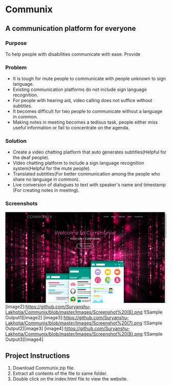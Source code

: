 # Communix
## A communication platform for everyone

### Purpose 

To help people with disabilities communicate with ease. Provide

### Problem

* It is tough for mute people to communicate with people unknown to sign language.
* Existing communication platforms do not include sign language recognition.
* For people with hearing aid, video calling does not suffice without subtitles.
* It becomes difficult for two people to communicate without a language in common.
* Making notes in meeting becomes a tedious task, people either miss useful information or fail to concentrate on the agenda.

### Solution

* Create a video chatting platform that auto generates subtitles(Helpful for the deaf people).
* Video chatting platform to include a sign language recognition system(Helpful for the mute people). 
* Translated subtitles(For better communication among the people who share no language in common).
* Live conversion of dialogues to text with speaker's name and timestamp (For creating notes in meeting).

### Screenshots

[image1]:https://github.com/Suryanshu-Lakhotia/Communix/blob/master/Images/Screenshot%20(5).png
![Sample Output][image1]
[image2]:https://github.com/Suryanshu-Lakhotia/Communix/blob/master/Images/Screenshot%20(6).png
![Sample Output1][image2]
[image3]:https://github.com/Suryanshu-Lakhotia/Communix/blob/master/Images/Screenshot%20(7).png
![Sample Output2][image3]
[image4]:https://github.com/Suryanshu-Lakhotia/Communix/blob/master/Images/Screenshot%20(8).png
![Sample Output3][image4]

## Project Instructions

1. Download Communix.zip file.
2. Extract all contents of the file to same folder.
3. Double click on the index.html file to view the website.


